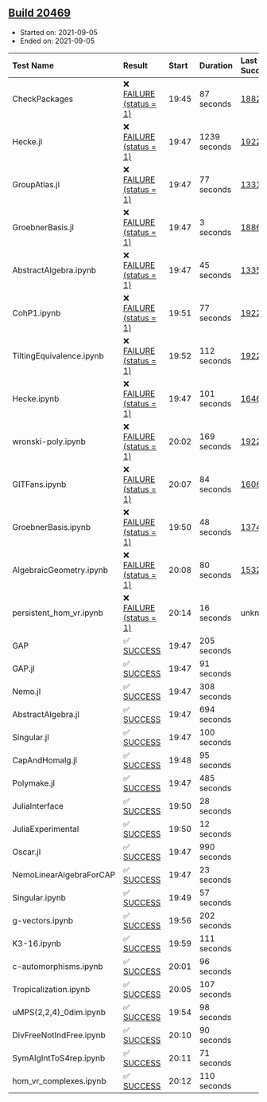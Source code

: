 ## [Build 20469](https://oscarci.mathematik.uni-kl.de/job/oscar/20469/)

* Started on: 2021-09-05
* Ended on: 2021-09-05

| Test Name    | Result | Start | Duration | Last Success | First Failure |
|:-------------|:-------|:------|:---------|:-------------|:--------------|
| CheckPackages | ❌ [FAILURE (status = 1)](https://oscarci.mathematik.uni-kl.de/job/oscar/20469/artifact/logs/build-20469/CheckPackages.log) | 19:45 | 87 seconds | [18822](https://oscarci.mathematik.uni-kl.de/job/oscar/18822/) | [18823](https://oscarci.mathematik.uni-kl.de/job/oscar/18823/) |
| Hecke.jl | ❌ [FAILURE (status = 1)](https://oscarci.mathematik.uni-kl.de/job/oscar/20469/artifact/logs/build-20469/Hecke.jl.log) | 19:47 | 1239 seconds | [19222](https://oscarci.mathematik.uni-kl.de/job/oscar/19222/) | [20152](https://oscarci.mathematik.uni-kl.de/job/oscar/20152/) |
| GroupAtlas.jl | ❌ [FAILURE (status = 1)](https://oscarci.mathematik.uni-kl.de/job/oscar/20469/artifact/logs/build-20469/GroupAtlas.jl.log) | 19:47 | 77 seconds | [13311](https://oscarci.mathematik.uni-kl.de/job/oscar/13311/) | [13312](https://oscarci.mathematik.uni-kl.de/job/oscar/13312/) |
| GroebnerBasis.jl | ❌ [FAILURE (status = 1)](https://oscarci.mathematik.uni-kl.de/job/oscar/20469/artifact/logs/build-20469/GroebnerBasis.jl.log) | 19:47 | 3 seconds | [18864](https://oscarci.mathematik.uni-kl.de/job/oscar/18864/) | [18865](https://oscarci.mathematik.uni-kl.de/job/oscar/18865/) |
| AbstractAlgebra.ipynb | ❌ [FAILURE (status = 1)](https://oscarci.mathematik.uni-kl.de/job/oscar/20469/artifact/logs/build-20469/AbstractAlgebra.ipynb.log) | 19:47 | 45 seconds | [13355](https://oscarci.mathematik.uni-kl.de/job/oscar/13355/) | [13356](https://oscarci.mathematik.uni-kl.de/job/oscar/13356/) |
| CohP1.ipynb | ❌ [FAILURE (status = 1)](https://oscarci.mathematik.uni-kl.de/job/oscar/20469/artifact/logs/build-20469/CohP1.ipynb.log) | 19:51 | 77 seconds | [19222](https://oscarci.mathematik.uni-kl.de/job/oscar/19222/) | [20152](https://oscarci.mathematik.uni-kl.de/job/oscar/20152/) |
| TiltingEquivalence.ipynb | ❌ [FAILURE (status = 1)](https://oscarci.mathematik.uni-kl.de/job/oscar/20469/artifact/logs/build-20469/TiltingEquivalence.ipynb.log) | 19:52 | 112 seconds | [19222](https://oscarci.mathematik.uni-kl.de/job/oscar/19222/) | [20152](https://oscarci.mathematik.uni-kl.de/job/oscar/20152/) |
| Hecke.ipynb | ❌ [FAILURE (status = 1)](https://oscarci.mathematik.uni-kl.de/job/oscar/20469/artifact/logs/build-20469/Hecke.ipynb.log) | 19:47 | 101 seconds | [16463](https://oscarci.mathematik.uni-kl.de/job/oscar/16463/) | [16464](https://oscarci.mathematik.uni-kl.de/job/oscar/16464/) |
| wronski-poly.ipynb | ❌ [FAILURE (status = 1)](https://oscarci.mathematik.uni-kl.de/job/oscar/20469/artifact/logs/build-20469/wronski-poly.ipynb.log) | 20:02 | 169 seconds | [19222](https://oscarci.mathematik.uni-kl.de/job/oscar/19222/) | [20152](https://oscarci.mathematik.uni-kl.de/job/oscar/20152/) |
| GITFans.ipynb | ❌ [FAILURE (status = 1)](https://oscarci.mathematik.uni-kl.de/job/oscar/20469/artifact/logs/build-20469/GITFans.ipynb.log) | 20:07 | 84 seconds | [16068](https://oscarci.mathematik.uni-kl.de/job/oscar/16068/) | [16069](https://oscarci.mathematik.uni-kl.de/job/oscar/16069/) |
| GroebnerBasis.ipynb | ❌ [FAILURE (status = 1)](https://oscarci.mathematik.uni-kl.de/job/oscar/20469/artifact/logs/build-20469/GroebnerBasis.ipynb.log) | 19:50 | 48 seconds | [13748](https://oscarci.mathematik.uni-kl.de/job/oscar/13748/) | [13749](https://oscarci.mathematik.uni-kl.de/job/oscar/13749/) |
| AlgebraicGeometry.ipynb | ❌ [FAILURE (status = 1)](https://oscarci.mathematik.uni-kl.de/job/oscar/20469/artifact/logs/build-20469/AlgebraicGeometry.ipynb.log) | 20:08 | 80 seconds | [15322](https://oscarci.mathematik.uni-kl.de/job/oscar/15322/) | [15323](https://oscarci.mathematik.uni-kl.de/job/oscar/15323/) |
| persistent_hom_vr.ipynb | ❌ [FAILURE (status = 1)](https://oscarci.mathematik.uni-kl.de/job/oscar/20469/artifact/logs/build-20469/persistent_hom_vr.ipynb.log) | 20:14 | 16 seconds | unknown | unknown |
| GAP | ✅ [SUCCESS](https://oscarci.mathematik.uni-kl.de/job/oscar/20469/artifact/logs/build-20469/GAP.log) | 19:47 | 205 seconds |  |  |
| GAP.jl | ✅ [SUCCESS](https://oscarci.mathematik.uni-kl.de/job/oscar/20469/artifact/logs/build-20469/GAP.jl.log) | 19:47 | 91 seconds |  |  |
| Nemo.jl | ✅ [SUCCESS](https://oscarci.mathematik.uni-kl.de/job/oscar/20469/artifact/logs/build-20469/Nemo.jl.log) | 19:47 | 308 seconds |  |  |
| AbstractAlgebra.jl | ✅ [SUCCESS](https://oscarci.mathematik.uni-kl.de/job/oscar/20469/artifact/logs/build-20469/AbstractAlgebra.jl.log) | 19:47 | 694 seconds |  |  |
| Singular.jl | ✅ [SUCCESS](https://oscarci.mathematik.uni-kl.de/job/oscar/20469/artifact/logs/build-20469/Singular.jl.log) | 19:47 | 100 seconds |  |  |
| CapAndHomalg.jl | ✅ [SUCCESS](https://oscarci.mathematik.uni-kl.de/job/oscar/20469/artifact/logs/build-20469/CapAndHomalg.jl.log) | 19:48 | 95 seconds |  |  |
| Polymake.jl | ✅ [SUCCESS](https://oscarci.mathematik.uni-kl.de/job/oscar/20469/artifact/logs/build-20469/Polymake.jl.log) | 19:47 | 485 seconds |  |  |
| JuliaInterface | ✅ [SUCCESS](https://oscarci.mathematik.uni-kl.de/job/oscar/20469/artifact/logs/build-20469/JuliaInterface.log) | 19:50 | 28 seconds |  |  |
| JuliaExperimental | ✅ [SUCCESS](https://oscarci.mathematik.uni-kl.de/job/oscar/20469/artifact/logs/build-20469/JuliaExperimental.log) | 19:50 | 12 seconds |  |  |
| Oscar.jl | ✅ [SUCCESS](https://oscarci.mathematik.uni-kl.de/job/oscar/20469/artifact/logs/build-20469/Oscar.jl.log) | 19:47 | 990 seconds |  |  |
| NemoLinearAlgebraForCAP | ✅ [SUCCESS](https://oscarci.mathematik.uni-kl.de/job/oscar/20469/artifact/logs/build-20469/NemoLinearAlgebraForCAP.log) | 19:47 | 23 seconds |  |  |
| Singular.ipynb | ✅ [SUCCESS](https://oscarci.mathematik.uni-kl.de/job/oscar/20469/artifact/logs/build-20469/Singular.ipynb.log) | 19:49 | 57 seconds |  |  |
| g-vectors.ipynb | ✅ [SUCCESS](https://oscarci.mathematik.uni-kl.de/job/oscar/20469/artifact/logs/build-20469/g-vectors.ipynb.log) | 19:56 | 202 seconds |  |  |
| K3-16.ipynb | ✅ [SUCCESS](https://oscarci.mathematik.uni-kl.de/job/oscar/20469/artifact/logs/build-20469/K3-16.ipynb.log) | 19:59 | 111 seconds |  |  |
| c-automorphisms.ipynb | ✅ [SUCCESS](https://oscarci.mathematik.uni-kl.de/job/oscar/20469/artifact/logs/build-20469/c-automorphisms.ipynb.log) | 20:01 | 96 seconds |  |  |
| Tropicalization.ipynb | ✅ [SUCCESS](https://oscarci.mathematik.uni-kl.de/job/oscar/20469/artifact/logs/build-20469/Tropicalization.ipynb.log) | 20:05 | 107 seconds |  |  |
| uMPS(2,2,4)_0dim.ipynb | ✅ [SUCCESS](https://oscarci.mathematik.uni-kl.de/job/oscar/20469/artifact/logs/build-20469/uMPS-2-2-4-_0dim.ipynb.log) | 19:54 | 98 seconds |  |  |
| DivFreeNotIndFree.ipynb | ✅ [SUCCESS](https://oscarci.mathematik.uni-kl.de/job/oscar/20469/artifact/logs/build-20469/DivFreeNotIndFree.ipynb.log) | 20:10 | 90 seconds |  |  |
| SymAlgIntToS4rep.ipynb | ✅ [SUCCESS](https://oscarci.mathematik.uni-kl.de/job/oscar/20469/artifact/logs/build-20469/SymAlgIntToS4rep.ipynb.log) | 20:11 | 71 seconds |  |  |
| hom_vr_complexes.ipynb | ✅ [SUCCESS](https://oscarci.mathematik.uni-kl.de/job/oscar/20469/artifact/logs/build-20469/hom_vr_complexes.ipynb.log) | 20:12 | 110 seconds |  |  |
